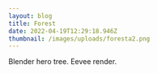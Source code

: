 ```yaml
---
layout: blog
title: Forest
date: 2022-04-19T12:29:18.946Z
thumbnail: /images/uploads/foresta2.png
---
```

Blender hero tree. Eevee render.